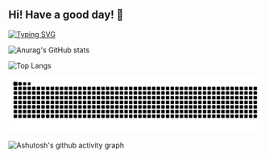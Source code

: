 ## Hi! Have a good day! 👋


[![Typing SVG](https://readme-typing-svg.demolab.com?font=Fira+Code&pause=1000&color=33F7DF&width=435&lines=There+is+JinYu!;Programing+is+life)](https://git.io/typing-svg)

![Anurag's GitHub stats](https://github-readme-stats.vercel.app/api?username=Torchman005&show_icons=true&title_color=008B8B&text_color=008B8B&icon_color=483D8B&bg_color=DEG,54FF9F,7FFFD4,00C5CD)
<!-- Github统计卡片 -->
<!-- [![Readme Card](https://github-readme-stats.vercel.app/api/pin/?username=Torchman005&repo=github-readme-stats)](https://github.com/Torchman005/github-readme-stats) <!-- 允许仓库置顶超过6个 -->

![Top Langs](https://github-readme-stats.vercel.app/api/top-langs/?username=Torchman005&show_icons=true&theme=tokyonight)  <!-- 使用语言统计 -->

<picture>
  <source media="(prefers-color-scheme: dark)" srcset="https://raw.githubusercontent.com/Torchman005/Torchman005/output/github-contribution-grid-snake-dark.svg">
  <source media="(prefers-color-scheme: light)" srcset="https://raw.githubusercontent.com/Torchman005/Torchman005/output/github-contribution-grid-snake.svg">
  <img alt="github contribution grid snake animation" src="https://raw.githubusercontent.com/Torchman005/Torchman005/output/github-contribution-grid-snake.svg">
</picture>


![Ashutosh's github activity graph](https://github-readme-activity-graph.vercel.app/graph?username=Torchman005&theme=react)












<!--
**Torchman005/Torchman005** is a ✨ _special_ ✨ repository because its `README.md` (this file) appears on your GitHub profile.

Here are some ideas to get you started:

- 🔭 I’m currently working on ...
- 🌱 I’m currently learning ...
- 👯 I’m looking to collaborate on ...
- 🤔 I’m looking for help with ...
- 💬 Ask me about ...
- 📫 How to reach me: ...
- 😄 Pronouns: ...
- ⚡ Fun fact: ...
-->
